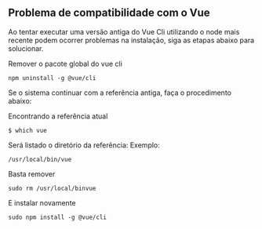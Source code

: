 ## Problema de compatibilidade com o Vue

Ao tentar executar uma versão antiga do Vue Cli utilizando o node mais recente podem ocorrer problemas na instalação, siga as etapas abaixo para solucionar.

Remover o pacote global do vue cli

```
npm uninstall -g @vue/cli
```

Se o sistema continuar com a referência antiga, faça o procedimento abaixo:

Encontrando a referência atual

```
$ which vue
```

Será listado o diretório da referência: Exemplo: 

```
/usr/local/bin/vue
```

Basta remover
```
sudo rm /usr/local/binvue
```

E instalar novamente

```
sudo npm install -g @vue/cli
```